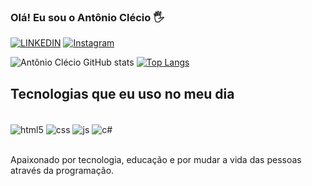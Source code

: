 ### Olá! Eu sou o Antônio Clécio 🖐️

[![LINKEDIN](https://img.shields.io/badge/LinkedIn-0077B5?style=for-the-badge&logo=linkedin&logoColor=white)](https://www.linkedin.com/in/ant%C3%B4nio-cl%C3%A9cio-2a6b4721a)
[![Instagram](https://img.shields.io/badge/Instagram-E4405F?style=for-the-badge&logo=instagram&logoColor=white)](https://www.instagram.com/clecioanttonio)

![Antônio Clécio GitHub stats](https://github-readme-stats.vercel.app/api?username=antonio-clecio&show_icons=true&theme=highcontrast)
[![Top Langs](https://github-readme-stats.vercel.app/api/top-langs/?username=antonio-clecio&layout=compact)](https://github.com/antonio-clecio/github-readme-stats)

## Tecnologias que eu uso no meu dia

<div style="display: inline_block"><br/>
<img align="center" alt="html5" src="https://img.shields.io/badge/HTML5-E34F26?style=for-the-badge&logo=html5&logoColor=white">
<img align="center" alt="css" src="https://img.shields.io/badge/CSS3-1572B6?style=for-the-badge&logo=css3&logoColor=white">
<img align="center" alt="js" src="https://img.shields.io/badge/JavaScript-F7DF1E?style=for-the-badge&logo=javascript&logoColor=black">
<img align="center" alt="c#" src="https://img.shields.io/badge/C%23-239120?style=for-the-badge&logo=c-sharp&logoColor=white">
</div><br/>

Apaixonado por tecnologia, educação e por mudar a vida das pessoas através da programação.
